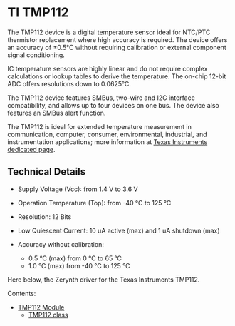<!-- _tmp112 -->
# TI TMP112

The TMP112 device is a digital temperature sensor ideal for NTC/PTC thermistor replacement where high accuracy is required. The device offers an accuracy of ±0.5°C without requiring calibration or external component signal conditioning.

IC temperature sensors are highly linear and do not require complex calculations or lookup tables to derive the temperature. The on-chip 12-bit ADC offers resolutions down to 0.0625°C.

The TMP112 device features SMBus, two-wire and I2C interface compatibility, and allows up to four devices on one bus. The device also features an SMBus alert function.

The TMP112 is ideal for extended temperature measurement in communication, computer, consumer, environmental, industrial, and instrumentation applications; more information at [Texas Instruments dedicated page](http://www.ti.com/product/TMP112).

## Technical Details


* Supply Voltage (Vcc): from 1.4 V to 3.6 V
* Operation Temperature (Top): from -40 °C to 125 °C
* Resolution: 12 Bits
* Low Quiescent Current: 10 uA active (max) and 1 uA shutdown (max)
* Accuracy without calibration:

    * 0.5 °C (max) from 0 °C to 65 °C
    * 1.0 °C (max) from -40 °C to 125 °C

Here below, the Zerynth driver for the Texas Instruments TMP112.

Contents:


* [TMP112 Module](/latest/reference/libs/texas/tmp112/docs/tmp112/)
    * [TMP112 class](/latest/reference/libs/texas/tmp112/docs/tmp112/#class-tmp112)

